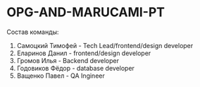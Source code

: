 # OPG-AND-MARUCAMI-PT
Состав команды:
1. Самоцкий Тимофей - Tech Lead/frontend/design developer
2. Еларинов Данил - frontend/design developer
3. Громов Илья - Backend developer
4. Годовиков Фёдор - database developer
5. Ващенко Павел - QA Ingineer
